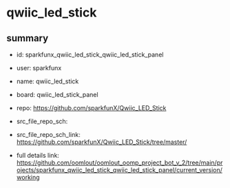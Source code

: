 # qwiic_led_stick
 
## summary 
* id: sparkfunx_qwiic_led_stick_qwiic_led_stick_panel
* user: sparkfunx
* name: qwiic_led_stick
* board: qwiic_led_stick_panel
* repo: https://github.com/sparkfunX/Qwiic_LED_Stick



* src_file_repo_sch: 
* src_file_repo_sch_link: https://github.com/sparkfunX/Qwiic_LED_Stick/tree/master/
* full details link: https://github.com/oomlout/oomlout_oomp_project_bot_v_2/tree/main/projects/sparkfunx_qwiic_led_stick_qwiic_led_stick_panel/current_version/working  







